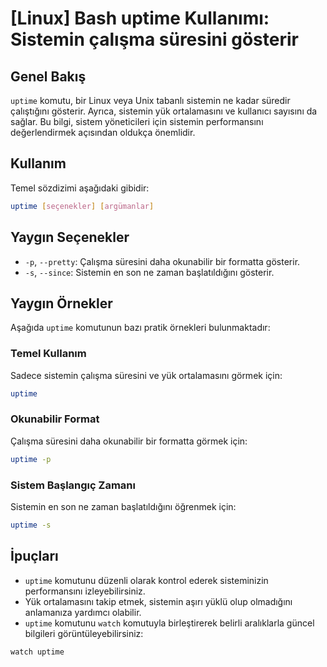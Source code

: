# [Linux] Bash uptime Kullanımı: Sistemin çalışma süresini gösterir

## Genel Bakış
`uptime` komutu, bir Linux veya Unix tabanlı sistemin ne kadar süredir çalıştığını gösterir. Ayrıca, sistemin yük ortalamasını ve kullanıcı sayısını da sağlar. Bu bilgi, sistem yöneticileri için sistemin performansını değerlendirmek açısından oldukça önemlidir.

## Kullanım
Temel sözdizimi aşağıdaki gibidir:

```bash
uptime [seçenekler] [argümanlar]
```

## Yaygın Seçenekler
- `-p`, `--pretty`: Çalışma süresini daha okunabilir bir formatta gösterir.
- `-s`, `--since`: Sistemin en son ne zaman başlatıldığını gösterir.

## Yaygın Örnekler
Aşağıda `uptime` komutunun bazı pratik örnekleri bulunmaktadır:

### Temel Kullanım
Sadece sistemin çalışma süresini ve yük ortalamasını görmek için:

```bash
uptime
```

### Okunabilir Format
Çalışma süresini daha okunabilir bir formatta görmek için:

```bash
uptime -p
```

### Sistem Başlangıç Zamanı
Sistemin en son ne zaman başlatıldığını öğrenmek için:

```bash
uptime -s
```

## İpuçları
- `uptime` komutunu düzenli olarak kontrol ederek sisteminizin performansını izleyebilirsiniz.
- Yük ortalamasını takip etmek, sistemin aşırı yüklü olup olmadığını anlamanıza yardımcı olabilir.
- `uptime` komutunu `watch` komutuyla birleştirerek belirli aralıklarla güncel bilgileri görüntüleyebilirsiniz:

```bash
watch uptime
```